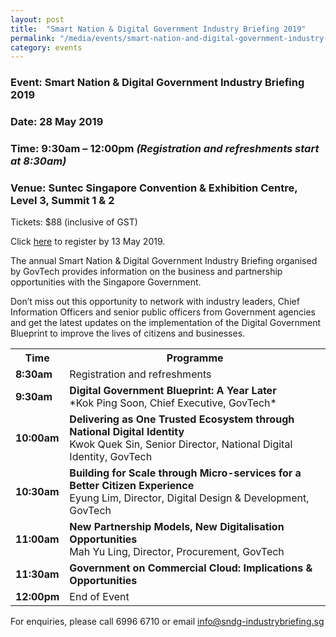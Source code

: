 ```yaml
---
layout: post
title:  "Smart Nation & Digital Government Industry Briefing 2019"
permalink: "/media/events/smart-nation-and-digital-government-industry-briefing-2019"
category: events
---
```


### **Event:** Smart Nation & Digital Government Industry Briefing 2019<br>
### **Date:** 28 May 2019 <br>
### **Time:** 9:30am – 12:00pm *(Registration and refreshments start at 8:30am)* <br>
### **Venue:** Suntec Singapore Convention & Exhibition Centre, Level 3, Summit 1 & 2 <br>


Tickets: $88 (inclusive of GST)
 
Click [here](https://www.sndg-industrybriefing.sg) to register by 13 May 2019.
 
The annual Smart Nation & Digital Government Industry Briefing organised by GovTech provides information on the business and partnership opportunities with the Singapore Government.
 
Don’t miss out this opportunity to network with industry leaders, Chief Information Officers and senior public officers from Government agencies and get the latest updates on the implementation of the Digital Government Blueprint to improve the lives of citizens and businesses.


<table>
  <tr>
    <th>Time</th>
    <th>Programme</th>
  </tr>
  <tr>
    <td><span style="font-weight:bold">8:30am</span></td>
    <td>Registration and refreshments</td>
  </tr>
  <tr>
    <td><span style="font-weight:bold">9:30am</span></td>
    <td><span style="font-weight:bold">Digital Government Blueprint: A Year Later</span><br>*Kok Ping Soon, Chief Executive, GovTech* </td>
  </tr>
  <tr>
    <td><span style="font-weight:bold">10:00am</span></td>
    <td><span style="font-weight:bold">Delivering as One Trusted Ecosystem through National Digital Identity</span><br>Kwok Quek Sin, Senior Director, National Digital Identity, GovTech</td>
  </tr>
  <tr>
    <td><span style="font-weight:bold">10:30am</span></td>
    <td><span style="font-weight:bold">Building for Scale through Micro-services for a Better Citizen Experience</span> <br>Eyung Lim, Director, Digital Design & Development, GovTech</td>
  </tr>
  <tr>
    <td><span style="font-weight:bold">11:00am</span></td>
    <td><span style="font-weight:bold">New Partnership Models, New Digitalisation Opportunities</span><br>Mah Yu Ling, Director, Procurement, GovTech</td>
  </tr>
  <tr>
    <td><span style="font-weight:bold">11:30am</span></td>
    <td><span style="font-weight:bold">Government on Commercial Cloud: Implications & Opportunities</span></td>
  </tr>
  <tr>
    <td><span style="font-weight:bold">12:00pm</span></td>
    <td>End of Event</td>
  </tr>
</table>


For enquiries, please call 6996 6710 or email <info@sndg-industrybriefing.sg>

